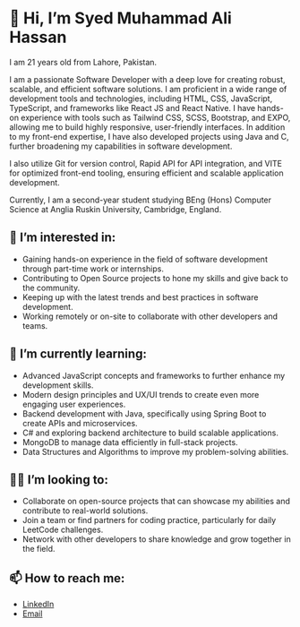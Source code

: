# 👋 Hi, I’m Syed Muhammad Ali Hassan

I am 21 years old from Lahore, Pakistan.

I am a passionate Software Developer with a deep love for creating robust, scalable, and efficient software solutions. I am proficient in a wide range of development tools and technologies, including HTML, CSS, JavaScript, TypeScript, and frameworks like React JS and React Native. I have hands-on experience with tools such as Tailwind CSS, SCSS, Bootstrap, and EXPO, allowing me to build highly responsive, user-friendly interfaces. In addition to my front-end expertise, I have also developed projects using Java and C, further broadening my capabilities in software development.

I also utilize Git for version control, Rapid API for API integration, and VITE for optimized front-end tooling, ensuring efficient and scalable application development.

Currently, I am a second-year student studying BEng (Hons) Computer Science at Anglia Ruskin University, Cambridge, England.

## 👀 I’m interested in:
- Gaining hands-on experience in the field of software development through part-time work or internships.
- Contributing to Open Source projects to hone my skills and give back to the community.
- Keeping up with the latest trends and best practices in software development.
- Working remotely or on-site to collaborate with other developers and teams.

## 🌱 I’m currently learning:
- Advanced JavaScript concepts and frameworks to further enhance my development skills.
- Modern design principles and UX/UI trends to create even more engaging user experiences.
- Backend development with Java, specifically using Spring Boot to create APIs and microservices.
- C# and exploring backend architecture to build scalable applications.
- MongoDB to manage data efficiently in full-stack projects.
- Data Structures and Algorithms to improve my problem-solving abilities.

## 👨‍💻 I’m looking to:
- Collaborate on open-source projects that can showcase my abilities and contribute to real-world solutions.
- Join a team or find partners for coding practice, particularly for daily LeetCode challenges.
- Network with other developers to share knowledge and grow together in the field.

## 📫 How to reach me:
- [LinkedIn](https://www.linkedin.com/in/syed-muhammad-ali-hassan-79b7812ba)
- [Email](mailto:syedmuhammadalihassan2002@hotmail.com)

